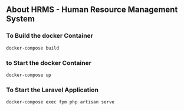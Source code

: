 
## About HRMS - Human Resource Management System

### To Build the docker Container
`docker-compose build`

### to Start the docker Container
`docker-compose up`

### To Start the Laravel Application
`docker-compose exec fpm php artisan serve`


